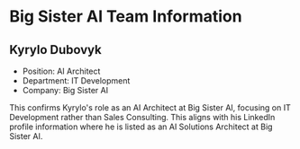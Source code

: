 # Big Sister AI Team Information

## Kyrylo Dubovyk
- Position: AI Architect
- Department: IT Development
- Company: Big Sister AI

This confirms Kyrylo's role as an AI Architect at Big Sister AI, focusing on IT Development rather than Sales Consulting. This aligns with his LinkedIn profile information where he is listed as an AI Solutions Architect at Big Sister AI.
